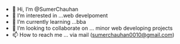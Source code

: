 - 👋 Hi, I’m @SumerChauhan
- 👀 I’m interested in ...web develpoment
- 🌱 I’m currently learning ...bba
- 💞️ I’m looking to collaborate on ... minor web developing projects
- 📫 How to reach me ... via mail (sumerchauhan0010@gmail.com)

<!---
SumerChauhan/SumerChauhan is a ✨ special ✨ repository because its `README.md` (this file) appears on your GitHub profile.
You can click the Preview link to take a look at your changes.
--->
